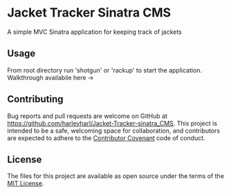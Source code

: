 # Jacket Tracker Sinatra CMS
A simple MVC Sinatra application for keeping track of jackets

## Usage

From root directory run 'shotgun' or 'rackup' to start the application. Walkthrough availabile here ->

## Contributing

Bug reports and pull requests are welcome on GitHub at https://github.com/harleyharl/Jacket-Tracker-sinatra_CMS. This project is intended to be a safe, welcoming space for collaboration, and contributors are expected to adhere to the [Contributor Covenant](http://contributor-covenant.org) code of conduct.

## License

The files for this project are available as open source under the terms of the [MIT License](https://opensource.org/licenses/MIT).
